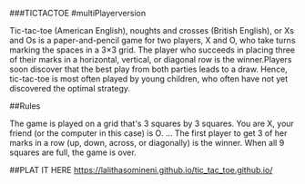 ###TICTACTOE 
#multiPlayerversion

Tic-tac-toe (American English), noughts and crosses (British English), or Xs and Os is a paper-and-pencil game for two players, X and O, who take turns marking the spaces in a 3×3 grid. The player who succeeds in placing three of their marks in a horizontal, vertical, or diagonal row is the winner.Players soon discover that the best play from both parties leads to a draw. Hence, tic-tac-toe is most often played by young children, who often have not yet discovered the optimal strategy.

##Rules

The game is played on a grid that's 3 squares by 3 squares.
You are X, your friend (or the computer in this case) is O. ...
The first player to get 3 of her marks in a row (up, down, across, or diagonally) is the winner.
When all 9 squares are full, the game is over.


##PLAT IT HERE  https://lalithasomineni.github.io/tic_tac_toe.github.io/

